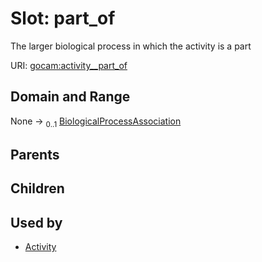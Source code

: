 
# Slot: part_of

The larger biological process in which the activity is a part

URI: [gocam:activity__part_of](https://w3id.org/gocam/activity__part_of)


## Domain and Range

None &#8594;  <sub>0..1</sub> [BiologicalProcessAssociation](BiologicalProcessAssociation.md)

## Parents


## Children


## Used by

 * [Activity](Activity.md)
